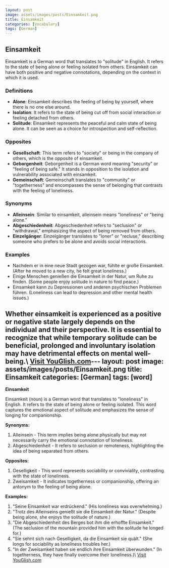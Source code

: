 ```yaml
---
layout: post
image: assets/images/posts/Einsamkeit.png
title: Einsamkeit
categories: [Vocabulary]
tags: [German]
---
```


## Einsamkeit

Einsamkeit is a German word that translates to "solitude" in English. It refers to the state of being alone or feeling isolated from others. Einsamkeit can have both positive and negative connotations, depending on the context in which it is used.

### Definitions

- **Alone**: Einsamkeit describes the feeling of being by yourself, where there is no one else around.
- **Isolation**: It refers to the state of being cut off from social interaction or feeling detached from others.
- **Solitude**: Einsamkeit represents the peaceful and calm state of being alone. It can be seen as a choice for introspection and self-reflection.

### Opposites

- **Gesellschaft**: This term refers to "society" or being in the company of others, which is the opposite of einsamkeit.
- **Geborgenheit**: Geborgenheit is a German word meaning "security" or "feeling of being safe." It stands in opposition to the isolation and vulnerability associated with einsamkeit.
- **Gemeinschaft**: Gemeinschaft translates to "community" or "togetherness" and encompasses the sense of belonging that contrasts with the feeling of loneliness.

### Synonyms

- **Alleinsein**: Similar to einsamkeit, alleinsein means "loneliness" or "being alone."
- **Abgeschiedenheit**: Abgeschiedenheit refers to "seclusion" or "withdrawal," emphasizing the aspect of being removed from others.
- **Einzelgänger**: Einzelgänger translates to "loner" or "recluse," describing someone who prefers to be alone and avoids social interactions.

### Examples

- Nachdem er in eine neue Stadt gezogen war, fühlte er große Einsamkeit. (After he moved to a new city, he felt great loneliness.)
- Einige Menschen genießen die Einsamkeit in der Natur, um Ruhe zu finden. (Some people enjoy solitude in nature to find peace.)
- Einsamkeit kann zu Depressionen und anderen psychischen Problemen führen. (Loneliness can lead to depression and other mental health issues.)

Whether einsamkeit is experienced as a positive or negative state largely depends on the individual and their perspective. It is essential to recognize that while temporary solitude can be beneficial, prolonged and involuntary isolation may have detrimental effects on mental well-being.\ <a id="yg-widget-0" class="youglish-widget" data-query="Einsamkeit" data-lang="german" data-components="8412" data-auto-start="0" data-bkg-color="theme_light" data-title="How%20to%20pronounce%20Einsamkeit%20in%20German"  rel="nofollow" href="https://youglish.com">Visit YouGlish.com</a><script async src="https://youglish.com/public/emb/widget.js" charset="utf-8"></script>---
layout: post
image: assets/images/posts/Einsamkeit.png
title: Einsamkeit
categories: [German]
tags: [word]
---

**Einsamkeit**

Einsamkeit (noun) is a German word that translates to "loneliness" in English. It refers to the state of being alone or feeling isolated. This word captures the emotional aspect of solitude and emphasizes the sense of longing for companionship.

**Synonyms:**

1. Alleinsein - This term implies being alone physically but may not necessarily carry the emotional connotation of loneliness.
2. Abgeschiedenheit - It refers to seclusion or remoteness, highlighting the idea of being separated from others.

**Opposites:**

1. Geselligkeit - This word represents sociability or conviviality, contrasting with the state of loneliness.
2. Zweisamkeit - It indicates togetherness or companionship, offering an antonym to the feeling of being alone.

**Examples:**

1. "Seine Einsamkeit war erdrückend." (His loneliness was overwhelming.)
2. "Trotz des Alleinseins genießt sie die Einsamkeit der Natur." (Despite being alone, she enjoys the solitude of nature.)
3. "Die Abgeschiedenheit des Berges bot ihm die erhoffte Einsamkeit." (The seclusion of the mountain provided him with the solitude he longed for.)
4. "Sie sehnt sich nach Geselligkeit, da die Einsamkeit sie quält." (She longs for sociability as loneliness troubles her.)
5. "In der Zweisamkeit haben sie endlich ihre Einsamkeit überwunden." (In togetherness, they have finally overcome their loneliness.)\ <a id="yg-widget-0" class="youglish-widget" data-query="Einsamkeit" data-lang="german" data-components="8412" data-auto-start="0" data-bkg-color="theme_light" data-title="How%20to%20pronounce%20Einsamkeit%20in%20German"  rel="nofollow" href="https://youglish.com">Visit YouGlish.com</a><script async src="https://youglish.com/public/emb/widget.js" charset="utf-8"></script>
